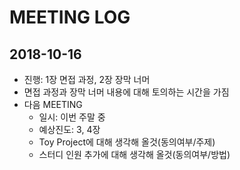 # MEETING LOG
## 2018-10-16
- 진행: 1장 면접 과정, 2장 장막 너머
- 면접 과정과 장막 너머 내용에 대해 토의하는 시간을 가짐
- 다음 MEETING
  - 일시: 이번 주말 중
  - 예상진도: 3, 4장
  - Toy Project에 대해 생각해 올것(동의여부/주제)
  - 스터디 인원 추가에 대해 생각해 올것(동의여부/방법)
